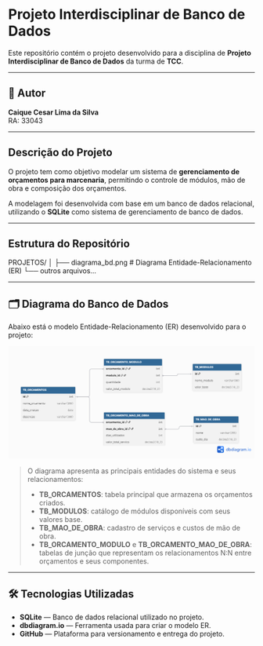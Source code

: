 # Projeto Interdisciplinar de Banco de Dados

Este repositório contém o projeto desenvolvido para a disciplina de **Projeto Interdisciplinar de Banco de Dados** da turma de **TCC**.

---

## 👤 Autor

**Caique Cesar Lima da Silva**  
RA: 33043

---

## Descrição do Projeto

O projeto tem como objetivo modelar um sistema de **gerenciamento de orçamentos para marcenaria**, permitindo o controle de módulos, mão de obra e composição dos orçamentos.

A modelagem foi desenvolvida com base em um banco de dados relacional, utilizando o **SQLite** como sistema de gerenciamento de banco de dados.

---

## Estrutura do Repositório

PROJETOS/
│
├── diagrama_bd.png # Diagrama Entidade-Relacionamento (ER)
└── outros arquivos...


---

## 🗂️ Diagrama do Banco de Dados

Abaixo está o modelo Entidade-Relacionamento (ER) desenvolvido para o projeto:

![Diagrama do Banco de Dados](PROJETOS/diagrama_bd.png)

> O diagrama apresenta as principais entidades do sistema e seus relacionamentos:
> - **TB_ORCAMENTOS**: tabela principal que armazena os orçamentos criados.  
> - **TB_MODULOS**: catálogo de módulos disponíveis com seus valores base.  
> - **TB_MAO_DE_OBRA**: cadastro de serviços e custos de mão de obra.  
> - **TB_ORCAMENTO_MODULO** e **TB_ORCAMENTO_MAO_DE_OBRA**: tabelas de junção que representam os relacionamentos N:N entre orçamentos e seus componentes.

---

## 🛠️ Tecnologias Utilizadas

- **SQLite** — Banco de dados relacional utilizado no projeto.  
- **dbdiagram.io** — Ferramenta usada para criar o modelo ER.  
- **GitHub** — Plataforma para versionamento e entrega do projeto.

